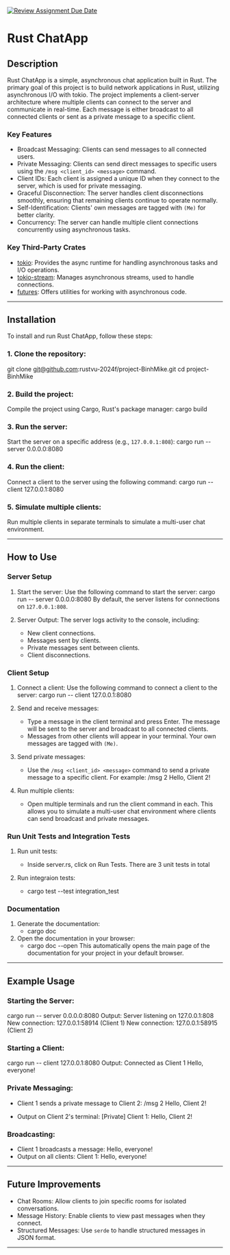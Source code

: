 [![Review Assignment Due Date](https://classroom.github.com/assets/deadline-readme-button-22041afd0340ce965d47ae6ef1cefeee28c7c493a6346c4f15d667ab976d596c.svg)](https://classroom.github.com/a/c2Cd-Xpe)
# Rust ChatApp

## Description
Rust ChatApp is a simple, asynchronous chat application built in Rust. The primary goal of this project is to build network applications in Rust, utilizing asynchronous I/O with tokio. The project implements a client-server architecture where multiple clients can connect to the server and communicate in real-time. Each message is either broadcast to all connected clients or sent as a private message to a specific client.

### Key Features
- Broadcast Messaging: Clients can send messages to all connected users.
- Private Messaging: Clients can send direct messages to specific users using the `/msg <client_id> <message>` command.
- Client IDs: Each client is assigned a unique ID when they connect to the server, which is used for private messaging.
- Graceful Disconnection: The server handles client disconnections smoothly, ensuring that remaining clients continue to operate normally.
- Self-Identification: Clients' own messages are tagged with `(Me)` for better clarity.
- Concurrency: The server can handle multiple client connections concurrently using asynchronous tasks.

### Key Third-Party Crates
- [tokio](https://crates.io/crates/tokio): Provides the async runtime for handling asynchronous tasks and I/O operations.
- [tokio-stream](https://crates.io/crates/tokio-stream): Manages asynchronous streams, used to handle connections.
- [futures](https://crates.io/crates/futures): Offers utilities for working with asynchronous code.

---

## Installation
To install and run Rust ChatApp, follow these steps:

### 1. Clone the repository:
git clone git@github.com:rustvu-2024f/project-BinhMike.git
cd project-BinhMike

### 2. Build the project:
Compile the project using Cargo, Rust's package manager:
cargo build

### 3. Run the server:
Start the server on a specific address (e.g., `127.0.0.1:808`):
cargo run -- server 0.0.0.0:8080

### 4. Run the client:
Connect a client to the server using the following command:
cargo run -- client 127.0.0.1:8080

### 5. Simulate multiple clients:
Run multiple clients in separate terminals to simulate a multi-user chat environment.

---

## How to Use
### Server Setup
1. Start the server: Use the following command to start the server:
   cargo run -- server 0.0.0.0:8080
   By default, the server listens for connections on `127.0.0.1:808`.

2. Server Output: The server logs activity to the console, including:
   - New client connections.
   - Messages sent by clients.
   - Private messages sent between clients.
   - Client disconnections.

### Client Setup
1. Connect a client: Use the following command to connect a client to the server:
   cargo run -- client 127.0.0.1:8080

2. Send and receive messages:
   - Type a message in the client terminal and press Enter. The message will be sent to the server and broadcast to all connected clients.
   - Messages from other clients will appear in your terminal. Your own messages are tagged with `(Me)`.

3. Send private messages:
   - Use the `/msg <client_id> <message>` command to send a private message to a specific client. For example:
     /msg 2 Hello, Client 2!

4. Run multiple clients:
   - Open multiple terminals and run the client command in each. This allows you to simulate a multi-user chat environment where clients can send broadcast and private messages.

### Run Unit Tests and Integration Tests
1. Run unit tests:
   - Inside server.rs, click on Run Tests. There are 3 unit tests in total

2. Run integraion tests:
   - cargo test --test integration_test

### Documentation
1. Generate the documentation:
   - cargo doc
2. Open the documentation in your browser:
   - cargo doc --open
This automatically opens the main page of the documentation for your project in your default browser.

---

## Example Usage
### Starting the Server:
cargo run -- server 0.0.0.0:8080
Output:
Server listening on 127.0.0.1:808
New connection: 127.0.0.1:58914 (Client 1)
New connection: 127.0.0.1:58915 (Client 2)

### Starting a Client:
cargo run -- client 127.0.0.1:8080
Output:
Connected as Client 1
Hello, everyone!

### Private Messaging:
- Client 1 sends a private message to Client 2:
  /msg 2 Hello, Client 2!

- Output on Client 2's terminal:
  [Private] Client 1: Hello, Client 2!

### Broadcasting:
- Client 1 broadcasts a message:
  Hello, everyone!
- Output on all clients:
  Client 1: Hello, everyone!

---

## Future Improvements
- Chat Rooms: Allow clients to join specific rooms for isolated conversations.
- Message History: Enable clients to view past messages when they connect.
- Structured Messages: Use `serde` to handle structured messages in JSON format.

---